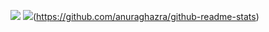 ![](https://github-readme-stats.vercel.app/api?username=xh321&show_icons=true&theme=chartreuse-dark)
![](https://github-readme-stats.vercel.app/api/top-langs/?username=xh321&layout=compact)(https://github.com/anuraghazra/github-readme-stats)
